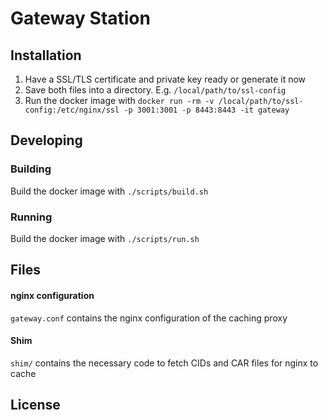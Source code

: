 # Gateway Station

## Installation

1. Have a SSL/TLS certificate and private key ready or generate it now
2. Save both files into a directory. E.g. `/local/path/to/ssl-config`
3. Run the docker image with
  `docker run -rm -v /local/path/to/ssl-config:/etc/nginx/ssl -p 3001:3001 -p 8443:8443 -it gateway`

## Developing

### Building

Build the docker image with `./scripts/build.sh`

### Running

Build the docker image with `./scripts/run.sh`

## Files

#### nginx configuration

`gateway.conf` contains the nginx configuration of the caching proxy

#### Shim

`shim/` contains the necessary code to fetch CIDs and CAR files for nginx to cache 

## License